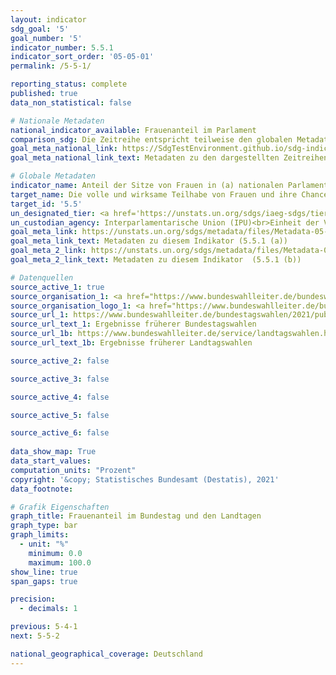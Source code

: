 ```yaml
---
layout: indicator    
sdg_goal: '5'    
goal_number: '5'    
indicator_number: 5.5.1    
indicator_sort_order: '05-05-01'    
permalink: /5-5-1/    

reporting_status: complete    
published: true    
data_non_statistical: false    

# Nationale Metadaten    
national_indicator_available: Frauenanteil im Parlament    
comparison_sdg: Die Zeitreihe entspricht teilweise den globalen Metadaten.    
goal_meta_national_link: https://SdgTestEnvironment.github.io/sdg-indicators/public/MetaDe/5.5.1.pdf    
goal_meta_national_link_text: Metadaten zu den dargestellten Zeitreihen    

# Globale Metadaten    
indicator_name: Anteil der Sitze von Frauen in (a) nationalen Parlamenten und (b) Gemeinden    
target_name: Die volle und wirksame Teilhabe von Frauen und ihre Chancengleichheit bei der Übernahme von Führungsrollen auf allen Ebenen der Entscheidungsfindung im politischen, wirtschaftlichen und öffentlichen Leben sicherstellen    
target_id: '5.5'    
un_designated_tier: <a href='https://unstats.un.org/sdgs/iaeg-sdgs/tier-classification/' title='Klicken Sie hier um weitere Informationen zur UN-Tier-Klassifikation zu erhalten.'  target='_blank'>Tier I</a>    
un_custodian_agency: Interparlamentarische Union (IPU)<br>Einheit der Vereinten Nationen für Gleichstellung und Ermächtigung der Frauen (UN Women)    
goal_meta_link: https://unstats.un.org/sdgs/metadata/files/Metadata-05-05-01a.pdf    
goal_meta_link_text: Metadaten zu diesem Indikator (5.5.1 (a))
goal_meta_2_link: https://unstats.un.org/sdgs/metadata/files/Metadata-05-05-01b.pdf
goal_meta_2_link_text: Metadaten zu diesem Indikator  (5.5.1 (b))        

# Datenquellen
source_active_1: true
source_organisation_1: <a href="https://www.bundeswahlleiter.de/bundeswahlleiter.html"> Der Bundeswahlleiter </a>
source_organisation_logo_1: <a href="https://www.bundeswahlleiter.de/bundeswahlleiter.html"><img src="https://g205sdgs.github.io/sdg-indicators/public/OrgImgDe/bundeswahlleiter.png" alt="Logo bundeswahlleiter" style="height:60px; width:148px"/></a>
source_url_1: https://www.bundeswahlleiter.de/bundestagswahlen/2021/publikationen.html
source_url_text_1: Ergebnisse früherer Bundestagswahlen
source_url_1b: https://www.bundeswahlleiter.de/service/landtagswahlen.html
source_url_text_1b: Ergebnisse früherer Landtagswahlen

source_active_2: false

source_active_3: false

source_active_4: false

source_active_5: false

source_active_6: false
    
data_show_map: True    
data_start_values:     
computation_units: "Prozent"    
copyright: '&copy; Statistisches Bundesamt (Destatis), 2021'    
data_footnote:     

# Grafik Eigenschaften    
graph_title: Frauenanteil im Bundestag und den Landtagen    
graph_type: bar    
graph_limits:
  - unit: "%"
    minimum: 0.0
    maximum: 100.0
show_line: true
span_gaps: true

precision:
  - decimals: 1    

previous: 5-4-1    
next: 5-5-2    

national_geographical_coverage: Deutschland    
---
```


<span></span>